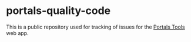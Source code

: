 # portals-quality-code

This is a public repository used for tracking of issues for the [Portals Tools](https://portals.qualitycode.io) web app.


